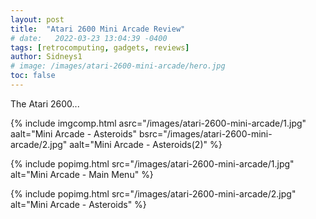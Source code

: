 ```yaml
---
layout: post
title:  "Atari 2600 Mini Arcade Review"
# date:   2022-03-23 13:04:39 -0400
tags: [retrocomputing, gadgets, reviews]
author: Sidneys1
# image: /images/atari-2600-mini-arcade/hero.jpg
toc: false
---
```


The Atari 2600...

<!--more-->

{% include imgcomp.html asrc="/images/atari-2600-mini-arcade/1.jpg" aalt="Mini Arcade - Asteroids" bsrc="/images/atari-2600-mini-arcade/2.jpg" aalt="Mini Arcade - Asteroids(2)" %}

{% include popimg.html src="/images/atari-2600-mini-arcade/1.jpg" alt="Mini Arcade - Main Menu" %}

{% include popimg.html src="/images/atari-2600-mini-arcade/2.jpg" alt="Mini Arcade - Asteroids" %}
